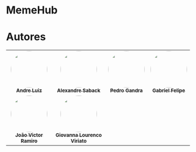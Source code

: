 # MemeHub


# Autores

<table>
  <tr>
    <td align="center"><a href="https://github.com/AndreLuiz-JService"><img style="border-radius: 50%;" src="https://avatars.githubusercontent.com/u/67371362?v=4" width="100px;" alt=""/><br /><sub><b>Andre Luiz</b></sub></a><br /></td>
    <td align="center"><a href="https://github.com/AlexandreSaback"><img style="border-radius: 50%;" src="https://avatars.githubusercontent.com/u/78316698?v=4" width="100px;" alt=""/><br /><sub><b>Alexandre Saback</b></sub></a><br /></td>
    <td align="center"><a href="https://github.com/PedroG47"><img style="border-radius: 50%;" src="https://avatars.githubusercontent.com/u/49578117?v=4" width="100px;" alt=""/><br /><sub><b>Pedro Gandra</b></sub></a><br />
    <td align="center"><a href="https://github.com/gabrielfelipefelie"><img style="border-radius: 50%;" src="https://avatars.githubusercontent.com/u/79948672?v=4" width="100px;" alt=""/><br /><sub><b>Gabriel Felipe</b></sub></a><br /></td>
  </tr>
  <tr>
    <td align="center"><a href="https://github.com/Jvramiro"><img style="border-radius: 50%;" src="https://avatars.githubusercontent.com/u/85127729?v=4" width="100px;" alt=""/><br /><sub><b>João Victor Ramiro</b></sub></a><br /></td>
    <td align="center"><a href="https://github.com/giovanna-viriato"><img style="border-radius: 50%;" src="https://avatars.githubusercontent.com/u/64810914?v=4" width="100px;" alt=""/><br /><sub><b>Giovanna Lourenco Viriato</b></sub></a><br /></td>
</table>
